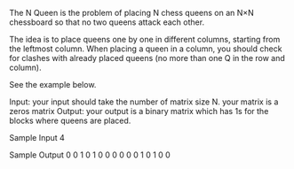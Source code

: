 The N Queen is the problem of placing N chess queens on an N×N chessboard so that no two
queens attack each other.

The idea is to place queens one by one in different columns, starting from the leftmost column.
When placing a queen in a column, you should check for clashes with already placed queens (no
more than one Q in the row and column).

See the example below.

Input: your input should take the number of matrix size N. your matrix is a zeros matrix
Output: your output is a binary matrix which has 1s for the blocks where queens are placed.

Sample Input
4 

Sample Output
0 0 1 0
1 0 0 0
0 0 0 1
0 1 0 0
